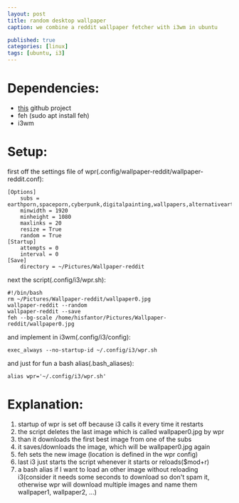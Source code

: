 ```yaml
---
layout: post
title: random desktop wallpaper 
caption: we combine a reddit wallpaper fetcher with i3wm in ubuntu

published: true
categories: [linux]
tags: [ubuntu, i3]
---
```


# Dependencies:

* [this](https://github.com/markubiak/wallpaper-reddit) github project
* feh \(sudo apt install feh\)
* i3wm

# Setup:

first off the settings file of wpr\(.config/wallpaper\-reddit/wallpaper\-reddit.conf\):

    [Options]
        subs = earthporn,spaceporn,cyberpunk,digitalpainting,wallpapers,alternativeart
        minwidth = 1920
        minheight = 1080
        maxlinks = 20
        resize = True
        random = True
    [Startup]
        attempts = 0
        interval = 0
    [Save]
        directory = ~/Pictures/Wallpaper-reddit

next the script\(.config/i3/wpr.sh\):

    #!/bin/bash
    rm ~/Pictures/Wallpaper-reddit/wallpaper0.jpg      
    wallpaper-reddit --random
    wallpaper-reddit --save
    feh --bg-scale /home/hisfantor/Pictures/Wallpaper-reddit/wallpaper0.jpg

and implement in i3wm\(.config/i3/config\):

    exec_always --no-startup-id ~/.config/i3/wpr.sh

and just for fun a bash alias\(.bash\_aliases\):

    alias wpr='~/.config/i3/wpr.sh'


# Explanation:

1. startup of wpr is set off because i3 calls it every time it restarts
2. the script deletes the last image which is called wallpaper0.jpg by wpr
3. than it downloads the first best image from one of the subs
4. it saves/downloads the image, which will be wallpaper0.jpg again
5. feh sets the new image \(location is defined in the wpr config\)
6. last i3 just starts the script whenever it starts or reloads\($mod\+r\)
7. a bash alias if I want to load an other image without reloading i3\(consider it needs some seconds to download so don't spam it, otherwise wpr will download multiple images and name them wallpaper1, wallpaper2, ...)	
